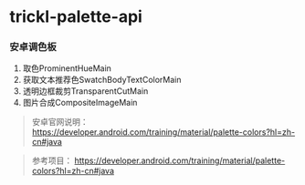 # trickl-palette-api
### 安卓调色板

1. 取色ProminentHueMain
2. 获取文本推荐色SwatchBodyTextColorMain
3. 透明边框裁剪TransparentCutMain
4. 图片合成CompositeImageMain


> 安卓官网说明：
> https://developer.android.com/training/material/palette-colors?hl=zh-cn#java

> 参考项目：
> https://developer.android.com/training/material/palette-colors?hl=zh-cn#java